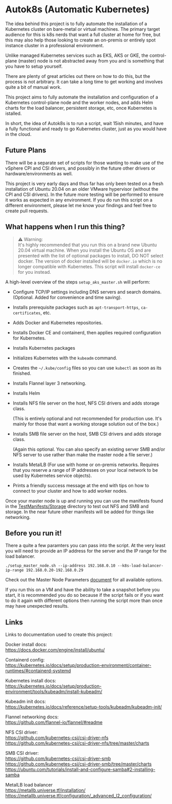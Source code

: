 # Autok8s (Automatic Kubernetes)

The idea behind this project is to fully automate the installation of a Kubernetes cluster on bare-metal or virtual machines. The primary target audience for this is k8s nerds that want a full cluster at home for free, but this may also help those looking to create an on-premis or entirely spot instance cluster in a professional environment.

Unlike managed Kubernetes services such as EKS, AKS or GKE, the control-plane (master) node is not abstracted away from you and is something that you have to setup yourself. 

There are plenty of great articles out there on how to do this, but the process is not arbitrary. It can take a long time to get working and involves quite a bit of manual work. 

This project aims to fully automate the installation and configuration of a Kubernetes control-plane node and the worker nodes, and adds Helm charts for the load balancer, persistent storage, etc, once Kubernetes is istalled.

In short, the idea of Autok8s is to run a script, wait 15ish minutes, and have a fully functional and ready to go Kubernetes cluster, just as you would have in the cloud.

## Future Plans

There will be a separate set of scripts for those wanting to make use of the vSphere CPI and CSI drivers, and possibly in the future other drivers or hardware/environments as well. 

This project is very early days and thus far has only been tested on a fresh installation of Ubuntu 20.04 on an older VMware hypervisor (without the CPI and CSI drivers). In the future more testing will be performed to ensure it works as expected in any environment. If you do run this script on a different environment, please let me know your findings and feel free to create pull requests.

## What happens when I run this thing?

> ⚠ Warning: <br> It's highly recommended that you run this on a brand new Ubuntu 20.04 virtual machine. When you install the Ubuntu OS and are presented with the list of optional packages to install, DO NOT select docker. The version of docker installed will be `docker.io` which is no longer compatible with Kubernetes. This script will install `docker-ce` for you instead.

A high-level overview of the steps `setup_aks_master.sh` will perform:

- Configure TCP/IP settings including DNS servers and search domains. (Optional. Added for convenience and time saving).

- Installs prerequisite packages such as `apt-transport-https`, `ca-certificates`, etc.  

- Adds Docker and Kubernetes repositories.

- Installs Docker CE and containerd, then applies required configuration for Kubernetes.

- Installs Kubernetes packages

- Initializes Kubernetes with the `kubeadm` command.

- Creates the `~/.kube/config` files so you can use `kubectl` as soon as its finished.

- Installs Flannel layer 3 networking.

- Installs Helm

- Installs NFS file server on the host, NFS CSI drivers and adds storage class.

    (This is entirely optional and not recommended for production use. It's mainly for those that want a working storage solution out of the box.)

- Installs SMB file server on the host, SMB CSI drivers and adds storage class.

    (Again this optional. You can also specify an existing server SMB and/or NFS server to use rather than make the master node a file server.)

- Installs MetalLB (For use with home or on-premis networks. Requires that you reserve a range of IP addresses on your local network to be used by Kubernetes service objects).

- Prints a friendly success message at the end with tips on how to connect to your cluster and how to add worker nodes.

Once your master node is up and running you can use the manifests found in the [TestManifests/Storage](https://github.com/7wingfly/autok8s/tree/main/TestManifests/Storage) directory to test out NFS and SMB and storage. In the near future other manifests will be added for things like networking.

## Before you run it!

There a quite a few paramters you can pass into the script. At the very least you will need to provide an IP address for the server and the IP range for the load balancer. 

```
./setup_master_node.sh --ip-address 192.168.0.10 --k8s-load-balancer-ip-range 192.168.0.20-192.168.0.29
```

Check out the Master Node Parameters [document](https://github.com/7wingfly/autok8s/tree/main/MasterNodeParameters.md) for all available options.

If you run this on a VM and have the ability to take a snapshot before you start, it is recommended you do so because if the script fails or if you want to do it again with different options then running the script more than once may have unexpected results.

## Links

Links to documentation used to create this project:

Docker install docs:
<br>
https://docs.docker.com/engine/install/ubuntu/

Containerd config:
<br>
https://kubernetes.io/docs/setup/production-environment/container-runtimes/#containerd-systemd

Kubernetes install docs:
<br>
https://kubernetes.io/docs/setup/production-environment/tools/kubeadm/install-kubeadm/

Kubeadm init docs:
<br>
https://kubernetes.io/docs/reference/setup-tools/kubeadm/kubeadm-init/


Flannel networking docs:
<br>
https://github.com/flannel-io/flannel/#readme

NFS CSI driver:
<br>
https://github.com/kubernetes-csi/csi-driver-nfs
<br>
https://github.com/kubernetes-csi/csi-driver-nfs/tree/master/charts

SMB CSI driver:
<br>
https://github.com/kubernetes-csi/csi-driver-smb
<br>
https://github.com/kubernetes-csi/csi-driver-smb/tree/master/charts
<br>
https://ubuntu.com/tutorials/install-and-configure-samba#2-installing-samba


MetalLB load balancer 
<br>
https://metallb.universe.tf/installation/
<br>
https://metallb.universe.tf/configuration/_advanced_l2_configuration/
